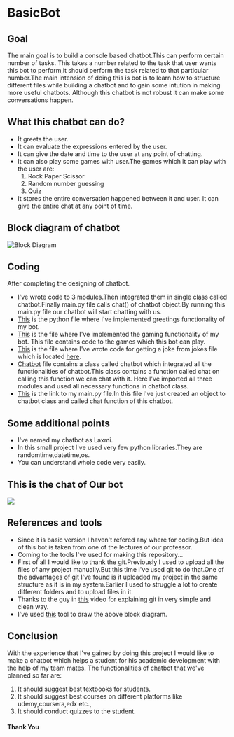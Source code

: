 # BasicBot

## Goal
The main goal is to build a console based chatbot.This can perform certain number of tasks. This takes a number related to the task that user wants this bot to perform,it should perform the task related to that particular number.The main intension of doing this is bot is to learn how to structure different files while building a chatbot and to gain some intution in making more useful chatbots. Although this chatbot is not robust it can make some conversations happen.

## What this chatbot can do?
* It greets the user.
* It can evaluate the expressions entered by the user.
* It can give the date and time to the user at any point of chatting.
* It can also play some games with user.The games which it can play with the user are:
  1. Rock Paper Scissor
  2. Random number guessing
  3. Quiz
* It stores the entire conversation happened between it and user. It can give the entire chat at any point of time.

## Block diagram of chatbot
![Block Diagram](https://github.com/Lakshman511/BasicBot/blob/master/blockDiagram.jpg)

## Coding
After completing the designing of chatbot.
* I've wrote code to 3 modules.Then integrated them in single class called chatbot.Finally main.py file calls chat() of chatbot object.By running this main.py file our chatbot will start chatting with us.
* [This](https://github.com/Lakshman511/BasicBot/blob/master/greetings/greetings.py) is the python file where I've implemented greetings functionality of my bot.
* [This](https://github.com/Lakshman511/BasicBot/blob/master/games/games.py) is the file where I've implemented the gaming functionality of my bot. This file contains code to the games which this bot can play.
* [This](https://github.com/Lakshman511/BasicBot/blob/master/jokes/jokes.py) is the file where I've wrote code for getting a joke from jokes file which is located [here](https://github.com/Lakshman511/BasicBot/blob/master/text_files/jokes.txt).
* [Chatbot](https://github.com/Lakshman511/BasicBot/blob/master/chatbot/chatbot.py) file contains a class called chatbot which integrated all the functionalities of chatbot.This class contains a function called chat on calling this function we can chat with it. Here I've imported all three modules and used all necessary functions in chatbot class.
* [This](https://github.com/Lakshman511/BasicBot/blob/master/main.py) is the link to my main.py file.In this file I've just created an object to chatbot class and called chat function of this chatbot.

## Some additional points
* I've named my chatbot as Laxmi.
* In this small project I've used very few python libraries.They are randomtime,datetime,os.
* You can understand whole code very easily.

## This is the chat of Our bot
![](https://github.com/Lakshman511/BasicBot/blob/master/chat_img.jpg)

## References and tools
* Since it is basic version I haven't refered any where for coding.But idea of this bot is taken from one of the lectures of our professor.
* Coming to the tools I've used for making this repository...
* First of all I would like to thank the git.Previously I used to upload all the files of any project manually.But this time I've used git to do that.One of the advantages of git I've found is it uploaded my project in the same structure as it is in my system.Earlier I used to struggle a lot to create different folders and to upload files in it.
* Thanks to the guy in [this](https://youtu.be/xwlQimbwJJE) video for explaining git in very simple and clean way.
* I've used [this](https://creately.com) tool to draw the above block diagram.

## Conclusion
With the experience that I've gained by doing this project I would like to make a chatbot which helps a student for his academic development with the help of my team mates. The functionalities of chatbot that we've planned so far are:
1. It should suggest best textbooks for students.
2. It should suggest best courses on different platforms like udemy,coursera,edx etc.,
3. It should conduct quizzes to the student.
#### Thank You
